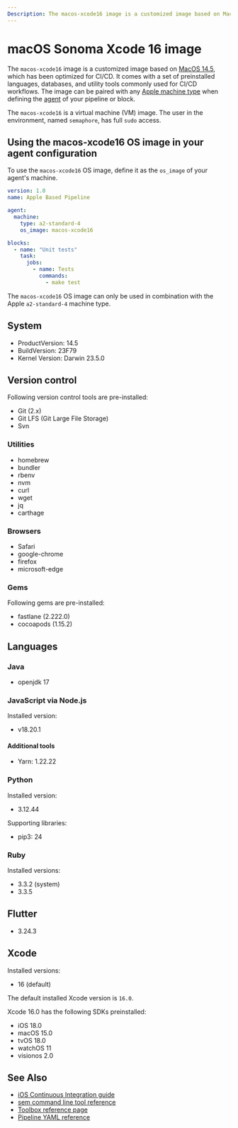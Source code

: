 ```yaml
---
Description: The macos-xcode16 image is a customized image based on MacOS 14.5, which has been optimized for CI/CD. This guide shows you how to use it.
---
```


# macOS Sonoma Xcode 16 image


The `macos-xcode16` image is a customized image based on [MacOS 14.5][sonoma-release-notes],
which has been optimized for CI/CD. It comes with a set of preinstalled languages, databases,
and utility tools commonly used for CI/CD workflows. The image can be paired
with any [Apple machine type][machine-types] when defining the [agent][agent]
of your pipeline or block.

The `macos-xcode16` is a virtual machine (VM) image. The user in the environment,
named `semaphore`, has full `sudo` access.

## Using the macos-xcode16 OS image in your agent configuration

To use the `macos-xcode16` OS image, define it as the `os_image` of your agent's
machine.

``` yaml
version: 1.0
name: Apple Based Pipeline

agent:
  machine:
    type: a2-standard-4
    os_image: macos-xcode16

blocks:
  - name: "Unit tests"
    task:
      jobs:
        - name: Tests
          commands:
            - make test
```

The `macos-xcode16` OS image can only be used in combination with the Apple 
 `a2-standard-4` machine type.

## System

- ProductVersion: 14.5
- BuildVersion: 23F79
- Kernel Version: Darwin 23.5.0

## Version control

Following version control tools are pre-installed:

- Git (2.x)
- Git LFS (Git Large File Storage)
- Svn

### Utilities

- homebrew
- bundler
- rbenv
- nvm
- curl
- wget
- jq
- carthage

### Browsers

- Safari
- google-chrome
- firefox
- microsoft-edge

### Gems

Following gems are pre-installed:

- fastlane (2.222.0)
- cocoapods (1.15.2)

## Languages

### Java

- openjdk 17

### JavaScript via Node.js

Installed version:

- v18.20.1

#### Additional tools

- Yarn: 1.22.22

### Python

Installed version:

- 3.12.44

Supporting libraries:

- pip3: 24

### Ruby

Installed versions:

- 3.3.2 (system)
- 3.3.5

## Flutter

- 3.24.3

## Xcode

Installed versions:

- 16 (default)

The default installed Xcode version is `16.0`.


Xcode 16.0 has the following SDKs preinstalled:

- iOS 18.0
- macOS 15.0
- tvOS 18.0
- watchOS 11
- visionos 2.0


## See Also

- [iOS Continuous Integration guide][ios-guide]
- [sem command line tool reference](https://docs.semaphoreci.com/reference/sem-command-line-tool/)
- [Toolbox reference page](https://docs.semaphoreci.com/reference/toolbox-reference/)
- [Pipeline YAML reference](https://docs.semaphoreci.com/reference/pipeline-yaml-reference/)

[sonoma-release-notes]: https://developer.apple.com/documentation/macos-release-notes/macos-14_5-release-notes
[machine-types]: https://docs.semaphoreci.com/ci-cd-environment/machine-types/
[beta-form]: https://semaphoreci.com/product/ios
[agent]: https://docs.semaphoreci.com/reference/pipeline-yaml-reference/#agent
[ios-guide]: https://docs.semaphoreci.com/examples/ios-continuous-integration-with-xcode/
